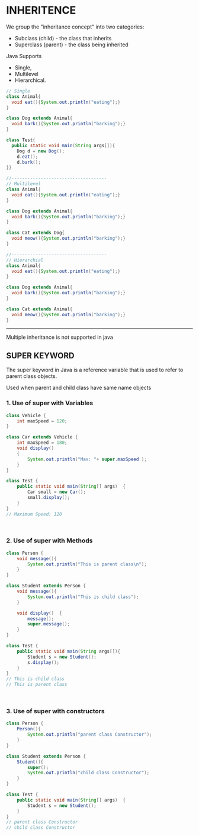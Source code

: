 # INHERITENCE
We group the "inheritance concept" into two categories:

- Subclass (child) - the class that inherits 
- Superclass (parent) - the class being inherited 

Java Supports 
- Single, 
- Multilevel 
- Hierarchical.

```JAVA
// Single
class Animal{
  void eat(){System.out.println("eating");}
}

class Dog extends Animal{
  void bark(){System.out.println("barking");}
}

class Test{
  public static void main(String args[]){
    Dog d = new Dog();
    d.eat();
    d.bark();
}}

//------------------------------------
// Multilevel
class Animal{
  void eat(){System.out.println("eating");}
}

class Dog extends Animal{
  void bark(){System.out.println("barking");}
}

class Cat extends Dog{
  void meow(){System.out.println("barking");}
}

//------------------------------------
// Hierarchial
class Animal{
  void eat(){System.out.println("eating");}
}

class Dog extends Animal{
  void bark(){System.out.println("barking");}
}

class Cat extends Animal{
  void meow(){System.out.println("barking");}
}
```

---

Multiple inheritance is not supported in java

## SUPER KEYWORD
The super keyword in Java is a reference variable that is used to refer to parent class objects.

Used when parent and child class have same name objects

### 1. Use of super with Variables
```java
class Vehicle {
	int maxSpeed = 120;
}

class Car extends Vehicle {
	int maxSpeed = 180;
	void display()
	{
		System.out.println("Max: "+ super.maxSpeed );
	}
}

class Test {
	public static void main(String[] args)	{
		Car small = new Car();
		small.display();
	}
}
// Maximum Speed: 120
```
<br>

### 2. Use of super with Methods

```java
class Person {
	void message(){
		System.out.println("This is parent class\n");
	}
}

class Student extends Person {
	void message(){
		System.out.println("This is child class");
	}

	void display()	{
		message();
		super.message();
	}
}

class Test {
	public static void main(String args[]){
		Student s = new Student();
		s.display();
	}
}
// This is child class
// This is parent class
```
<br>

### 3. Use of super with constructors
```java
class Person {
	Person(){
		System.out.println("parent class Constructor");
	}
}

class Student extends Person {
	Student(){
		super();
		System.out.println("child class Constructor");
	}
}

class Test {
	public static void main(String[] args)	{
		Student s = new Student();
	}
}
// parent class Constructor
// child class Constructor
```